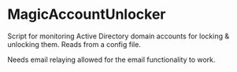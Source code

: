 # MagicAccountUnlocker
Script for monitoring Active Directory domain accounts for locking &amp; unlocking them. Reads from a config file.

Needs email relaying allowed for the email functionality to work.
